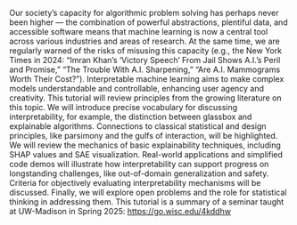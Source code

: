Our society’s capacity for algorithmic problem solving has perhaps never been higher — the combination of powerful abstractions, plentiful data, and accessible software means that machine learning is now a central tool across various industries and areas of research. At the same time, we are regularly warned of the risks of misusing this capacity (e.g., the New York Times in 2024: “Imran Khan’s ‘Victory Speech’ From Jail Shows A.I.’s Peril and Promise,” “The Trouble With A.I. Sharpening,” “Are A.I. Mammograms Worth Their Cost?”). Interpretable machine learning aims to make complex models understandable and controllable, enhancing user agency and creativity. This tutorial will review principles from the growing literature on this topic. We will introduce precise vocabulary for discussing interpretability, for example, the distinction between glassbox and explainable algorithms. Connections to classical statistical and design principles, like parsimony and the gulfs of interaction, will be highlighted. We will review the mechanics of basic explainability techniques, including SHAP values and SAE visualization. Real-world applications and simplified code demos will illustrate how interpretability can support progress on longstanding challenges, like out-of-domain generalization and safety. Criteria for objectively evaluating interpretability mechanisms will be discussed. Finally, we will explore open problems and the role for statistical thinking in addressing them. This tutorial is a summary of a seminar taught at UW-Madison in Spring 2025: https://go.wisc.edu/4kddhw